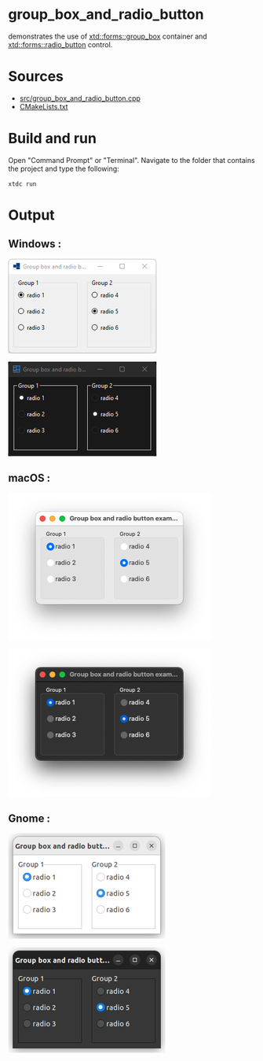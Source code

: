 # group_box_and_radio_button

demonstrates the use of [xtd::forms::group_box](../../../../src/xtd.forms/include/xtd/forms/group_box.h) container and  [xtd::forms::radio_button](../../../../src/xtd.forms/include/xtd/forms/radio_button.h) control.

# Sources

* [src/group_box_and_radio_button.cpp](src/group_box_and_radio_button.cpp)
* [CMakeLists.txt](CMakeLists.txt)

# Build and run

Open "Command Prompt" or "Terminal". Navigate to the folder that contains the project and type the following:

```shell
xtdc run
```

# Output

## Windows :

![Screenshot](../../../../docs/pictures/examples/group_box_and_radio_button_w.png)

![Screenshot](../../../../docs/pictures/examples/group_box_and_radio_button_wd.png)

## macOS :

![Screenshot](../../../../docs/pictures/examples/group_box_and_radio_button_m.png)

![Screenshot](../../../../docs/pictures/examples/group_box_and_radio_button_md.png)

## Gnome :

![Screenshot](../../../../docs/pictures/examples/group_box_and_radio_button_g.png)

![Screenshot](../../../../docs/pictures/examples/group_box_and_radio_button_gd.png)
